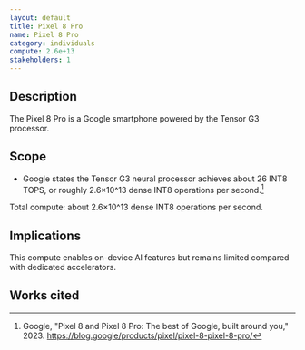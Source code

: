 ```yaml
---
layout: default
title: Pixel 8 Pro
name: Pixel 8 Pro
category: individuals
compute: 2.6e+13
stakeholders: 1
---
```


## Description
The Pixel 8 Pro is a Google smartphone powered by the Tensor G3 processor.

## Scope
- Google states the Tensor G3 neural processor achieves about 26 INT8 TOPS, or roughly 2.6×10^13 dense INT8 operations per second.[^1]

Total compute: about 2.6×10^13 dense INT8 operations per second.

## Implications
This compute enables on-device AI features but remains limited compared with dedicated accelerators.

## Works cited
[^1]: Google, "Pixel 8 and Pixel 8 Pro: The best of Google, built around you," 2023. <https://blog.google/products/pixel/pixel-8-pixel-8-pro/>
